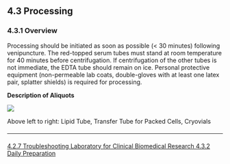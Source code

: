 ## 4.3 Processing

### 4.3.1 Overview
Processing should be initiated as soon as possible (< 30 minutes) following venipuncture.  The red-topped serum tubes must stand at room temperature for 40 minutes before centrifugation.  If centrifugation of the other tubes is not immediate, the EDTA tube should remain on ice.  Personal protective equipment (non-permeable lab coats, double-gloves with at least one latex pair, splatter shields) is required for processing.

**Description of Aliquots**

<div class="center">
  <img src=":images_path:/aliquots-01.png">
</div>

Above left to right: Lipid Tube, Transfer Tube for Packed Cells, Cryovials


<hr class="soften" style="margin-top: 20px;margin-bottom: 20px;"/>

<div class="center">
<div class="btn-group">
  <a href=":pages_path:/manuals/laboratory-for-clinical-biomedical-research/4-02-07-troubleshooting.md" class="btn btn-default">
    <span class="glyphicon glyphicon-chevron-left"></span>
    4.2.7 Troubleshooting
  </a>

  <a href=":pages_path:/manuals/laboratory-for-clinical-biomedical-research" class="btn btn-default">
    <span class="glyphicon glyphicon-chevron-up"></span>
    Laboratory for Clinical Biomedical Research
  </a>

  <a href=":pages_path:/manuals/laboratory-for-clinical-biomedical-research/4-03-02-daily-preparation.md" class="btn btn-success">
    4.3.2 Daily Preparation
    <span class="glyphicon glyphicon-chevron-right"></span>
  </a>
</div>
</div>
